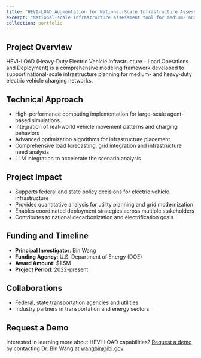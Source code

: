 ```yaml
---
title: "HEVI-LOAD Augmentation for National-Scale Infrastructure Assessment (HEVI-LOAD.US)"
excerpt: "National-scale infrastructure assessment tool for medium- and heavy-duty electric vehicle charging deployment. <br/><strong>Funding:</strong> DOE, $1.5M as P.I."
collection: portfolio
---
```


## Project Overview

HEVI-LOAD (Heavy-Duty Electric Vehicle Infrastructure - Load Operations and Deployment) is a comprehensive modeling framework developed to support national-scale infrastructure planning for medium- and heavy-duty electric vehicle charging networks.

## Technical Approach

* High-performance computing implementation for large-scale agent-based simulations
* Integration of real-world vehicle movement patterns and charging behaviors
* Advanced optimization algorithms for infrastructure placement
* Comprehensive load forecasting, grid integration and infrastructure need analysis
* LLM integration to accelerate the scenario analysis

## Project Impact

* Supports federal and state policy decisions for electric vehicle infrastructure
* Provides quantitative analysis for utility planning and grid modernization
* Enables coordinated deployment strategies across multiple stakeholders
* Contributes to national decarbonization and electrification goals

## Funding and Timeline

* **Principal Investigator**: Bin Wang
* **Funding Agency**: U.S. Department of Energy (DOE)
* **Award Amount**: $1.5M
* **Project Period**: 2022-present

## Collaborations

* Federal, state transportation agencies and utilities
* Industry partners in transportation and energy sectors

## Request a Demo

Interested in learning more about HEVI-LOAD capabilities? [Request a demo](mailto:wangbin@lbl.gov?subject=HEVI-LOAD%20Demo%20Request&body=Hello%20Dr.%20Wang,%0A%0AI%20am%20interested%20in%20learning%20more%20about%20the%20HEVI-LOAD%20framework%20and%20would%20like%20to%20request%20a%20demonstration.%0A%0APlease%20let%20me%20know%20your%20availability.%0A%0AThank%20you!) by contacting Dr. Bin Wang at wangbin@lbl.gov.
